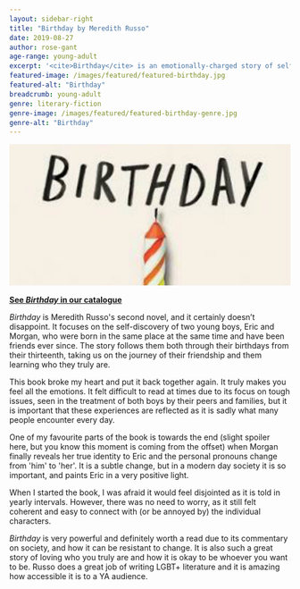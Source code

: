 ```yaml
---
layout: sidebar-right
title: "Birthday by Meredith Russo"
date: 2019-08-27
author: rose-gant
age-range: young-adult
excerpt: '<cite>Birthday</cite> is an emotionally-charged story of self-discovery and acceptance.'
featured-image: /images/featured/featured-birthday.jpg
featured-alt: "Birthday"
breadcrumb: young-adult
genre: literary-fiction
genre-image: /images/featured/featured-birthday-genre.jpg
genre-alt: "Birthday"
---
```


![Birthday](/images/featured/featured-birthday.jpg)

**[See <cite>Birthday</cite> in our catalogue](https://suffolk.spydus.co.uk/cgi-bin/spydus.exe/ENQ/OPAC/BIBENQ?BRN=2545025)**

<cite>Birthday</cite> is Meredith Russo's second novel, and it certainly doesn’t disappoint. It focuses on the self-discovery of two young boys, Eric and Morgan, who were born in the same place at the same time and have been friends ever since. The story follows them both through their birthdays from their thirteenth, taking us on the journey of their friendship and them learning who they truly are.

This book broke my heart and put it back together again. It truly makes you feel all the emotions. It felt difficult to read at times due to its focus on tough issues, seen in the treatment of both boys by their peers and families, but it is important that these experiences are reflected as it is sadly what many people encounter every day.

One of my favourite parts of the book is towards the end (slight spoiler here, but you know this moment is coming from the offset) when Morgan finally reveals her true identity to Eric and the personal pronouns change from 'him' to 'her'. It is a subtle change, but in a modern day society it is so important, and paints Eric in a very positive light.

When I started the book, I was afraid it would feel disjointed as it is told in yearly intervals. However, there was no need to worry, as it still felt coherent and easy to connect with (or be annoyed by) the individual characters.

<cite>Birthday</cite> is very powerful and definitely worth a read due to its commentary on society, and how it can be resistant to change. It is also such a great story of loving who you truly are and how it is okay to be whoever you want to be. Russo does a great job of writing LGBT+ literature and it is amazing how accessible it is to a YA audience.
